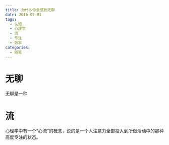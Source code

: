 ```yaml
---
title: 为什么你会感到无聊
date: 2016-07-01
tags:
  - 认知
  - 心理学
  - 流
  - 专注
  - 效率
categories:
  - 随笔
---
```


# 无聊
无聊是一种

# 流
心理学中有一个“心流”的概念，说的是一个人注意力全部投入到所做活动中的那种高度专注的状态。
